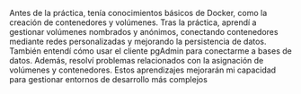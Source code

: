 Antes de la práctica, tenía conocimientos básicos de Docker, como la creación de contenedores y volúmenes. Tras la práctica, aprendí a gestionar volúmenes nombrados y anónimos, conectando contenedores mediante redes personalizadas y mejorando la persistencia de datos. También entendí cómo usar el cliente pgAdmin para conectarme a bases de datos. Además, resolví problemas relacionados con la asignación de volúmenes y contenedores. Estos aprendizajes mejorarán mi capacidad para gestionar entornos de desarrollo más complejos
